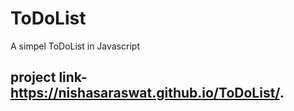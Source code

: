# ToDoList
A simpel ToDoList in Javascript 
## project link- https://nishasaraswat.github.io/ToDoList/.
